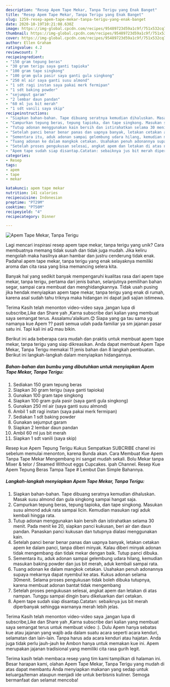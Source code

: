 ```yaml
---
description: "Resep Apem Tape Mekar, Tanpa Terigu yang Enak Banget"
title: "Resep Apem Tape Mekar, Tanpa Terigu yang Enak Banget"
slug: 1259-resep-apem-tape-mekar-tanpa-terigu-yang-enak-banget
date: 2020-10-19T10:21:08.630Z
image: https://img-global.cpcdn.com/recipes/95489723d59a1c9f/751x532cq70/apem-tape-mekar-tanpa-terigu-foto-resep-utama.jpg
thumbnail: https://img-global.cpcdn.com/recipes/95489723d59a1c9f/751x532cq70/apem-tape-mekar-tanpa-terigu-foto-resep-utama.jpg
cover: https://img-global.cpcdn.com/recipes/95489723d59a1c9f/751x532cq70/apem-tape-mekar-tanpa-terigu-foto-resep-utama.jpg
author: Ellen Graham
ratingvalue: 4.2
reviewcount: 7
recipeingredient:
- "150 gram tepung beras"
- "30 gram terigu saya ganti tapioka"
- "100 gram tape singkong"
- "100 gram gula pasir saya ganti gula singkong"
- "250 ml air saya ganti susu almond"
- "1 sdt ragi instan saya pakai merk fermipan"
- "1 sdt baking powder"
- "sejumput garam"
- "2 lembar daun pandan"
- "60 ml jus bit merah"
- "1 sdt vanili saya skip"
recipeinstructions:
- "Siapkan bahan-bahan. Tape dibuang seratnya kemudian dihaluskan. Masak susu almond dan gula singkong sampai hangat saja."
- "Campurkan tepung beras, tepung tapioka, dan tape singkong. Masukan susu almond aduk rata sampai licin. Kemudian masukan ragi aduk kembali hingga rata."
- "Tutup adonan menggunakan kain bersih dan istirahatkan selama 30 menit. Pada menit ke 20, siapkan panci kukusan, beri air dan daun pandan. Panaskan panci kukusan dan tutupnya dialasi menggunakan kain."
- "Setelah panci benar benar panas dan uapnya banyak, letakan cetakan apem ke dalam panci, tanpa diberi minyak. Kalau diberi minyak adonan tidak mengembang dan tidak mekar dengan baik. Tutup panci dibuka."
- "Sementara itu, aduk adonan sampai gelembung udara hilang, kemudian masukan baking powder dan jus bit merah, aduk kembali sampai rata."
- "Tuang adonan ke dalam mangkok cetakan. Usahakan penuh adonannya supaya mekarnya dapat nyembul ke atas. Kukus adonan selama 30menit. Selama proses pengukusan tidak boleh dibuka tutupnya, karena membuat adonan bantat tidak mengembang"
- "Setelah proses pengukusan selesai, angkat apem dan letakan di atas nampan. Tunggu sampai dingin baru dikeluarkan dari cetakan."
- "Apem tape sudah siap disantap.Catatan: sebaiknya jus bit merah diperbanyak sehingga warnanya merah lebih jelas."
categories:
- Resep
tags:
- apem
- tape
- mekar

katakunci: apem tape mekar 
nutrition: 141 calories
recipecuisine: Indonesian
preptime: "PT29M"
cooktime: "PT50M"
recipeyield: "4"
recipecategory: Dinner

---
```



![Apem Tape Mekar, Tanpa Terigu](https://img-global.cpcdn.com/recipes/95489723d59a1c9f/751x532cq70/apem-tape-mekar-tanpa-terigu-foto-resep-utama.jpg)

Lagi mencari inspirasi resep apem tape mekar, tanpa terigu yang unik? Cara membuatnya memang tidak susah dan tidak juga mudah. Jika keliru mengolah maka hasilnya akan hambar dan justru cenderung tidak enak. Padahal apem tape mekar, tanpa terigu yang enak selayaknya memiliki aroma dan cita rasa yang bisa memancing selera kita.

Banyak hal yang sedikit banyak mempengaruhi kualitas rasa dari apem tape mekar, tanpa terigu, pertama dari jenis bahan, selanjutnya pemilihan bahan segar, sampai cara membuat dan menghidangkannya. Tidak usah pusing jika hendak menyiapkan apem tape mekar, tanpa terigu yang enak di rumah, karena asal sudah tahu triknya maka hidangan ini dapat jadi sajian istimewa.

Terima Kasih telah menonton video-video saya ,jangan lupa di subscribe,Like dan Share yah ,Karna subscribe dari kalian yang membuat saya semangat terus. Assalamu&#39;alaikum.😊 Siapa yang ga tau sama yg namanya kue Apem ?? pasti semua udah pada familiar ya sm jajanan pasar satu ini. Tapi kali ini aQ mau bikin.


Berikut ini ada beberapa cara mudah dan praktis untuk membuat apem tape mekar, tanpa terigu yang siap dikreasikan. Anda dapat membuat Apem Tape Mekar, Tanpa Terigu memakai 11 jenis bahan dan 8 langkah pembuatan. Berikut ini langkah-langkah dalam menyiapkan hidangannya.

<!--inarticleads1-->

##### Bahan-bahan dan bumbu yang dibutuhkan untuk menyiapkan Apem Tape Mekar, Tanpa Terigu:

1. Sediakan 150 gram tepung beras
1. Siapkan 30 gram terigu (saya ganti tapioka)
1. Gunakan 100 gram tape singkong
1. Siapkan 100 gram gula pasir (saya ganti gula singkong)
1. Gunakan 250 ml air (saya ganti susu almond)
1. Ambil 1 sdt ragi instan (saya pakai merk fermipan)
1. Sediakan 1 sdt baking powder
1. Gunakan sejumput garam
1. Siapkan 2 lembar daun pandan
1. Ambil 60 ml jus bit merah
1. Siapkan 1 sdt vanili (saya skip)


Resep kue Apem Tepung Terigu Kukus Sempatkan SUBCRIBE chanel ini sebelum memulai menonton, karena Bunda akan. Cara Membuat Kue Apem Tanpa Tape Mekar Mengembang ini sangat mudah sekali. Bolu Mekar tanpa Mixer &amp; telor / Steamed Without eggs Cupcakes. ipah Channel. Resep Kue Apem Tepung Beras Tampa Tape # Lembut Dan Simple Bahannya. 

<!--inarticleads2-->

##### Langkah-langkah menyiapkan Apem Tape Mekar, Tanpa Terigu:

1. Siapkan bahan-bahan. Tape dibuang seratnya kemudian dihaluskan. Masak susu almond dan gula singkong sampai hangat saja.
1. Campurkan tepung beras, tepung tapioka, dan tape singkong. Masukan susu almond aduk rata sampai licin. Kemudian masukan ragi aduk kembali hingga rata.
1. Tutup adonan menggunakan kain bersih dan istirahatkan selama 30 menit. Pada menit ke 20, siapkan panci kukusan, beri air dan daun pandan. Panaskan panci kukusan dan tutupnya dialasi menggunakan kain.
1. Setelah panci benar benar panas dan uapnya banyak, letakan cetakan apem ke dalam panci, tanpa diberi minyak. Kalau diberi minyak adonan tidak mengembang dan tidak mekar dengan baik. Tutup panci dibuka.
1. Sementara itu, aduk adonan sampai gelembung udara hilang, kemudian masukan baking powder dan jus bit merah, aduk kembali sampai rata.
1. Tuang adonan ke dalam mangkok cetakan. Usahakan penuh adonannya supaya mekarnya dapat nyembul ke atas. Kukus adonan selama 30menit. Selama proses pengukusan tidak boleh dibuka tutupnya, karena membuat adonan bantat tidak mengembang
1. Setelah proses pengukusan selesai, angkat apem dan letakan di atas nampan. Tunggu sampai dingin baru dikeluarkan dari cetakan.
1. Apem tape sudah siap disantap.Catatan: sebaiknya jus bit merah diperbanyak sehingga warnanya merah lebih jelas.


Terima Kasih telah menonton video-video saya ,jangan lupa di subscribe,Like dan Share yah ,Karna subscribe dari kalian yang membuat saya semangat terus untuk membuat video :). Dulu Apem hanya sebatas kue atau jajanan yang wajib ada dalam suatu acara seperti acara kenduri, selamatan dan lain-lain. Tanpa harus ada acara kenduri atau hajatan. Anda juga tidak perlu jauh-jauh ke Ambon hanya untuk memakan kue ini. Apem merupakan jajanan tradisional yang memiliki cita rasa gurih legit. 

Terima kasih telah membaca resep yang tim kami tampilkan di halaman ini. Besar harapan kami, olahan Apem Tape Mekar, Tanpa Terigu yang mudah di atas dapat membantu Anda menyiapkan makanan yang sedap untuk keluarga/teman ataupun menjadi ide untuk berbisnis kuliner. Semoga bermanfaat dan selamat mencoba!
